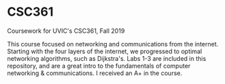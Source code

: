 # CSC361
Coursework for UVIC's CSC361, Fall 2019

This course focused on networking and communications from the internet. Starting with the four layers of the internet, we progressed to optimal networking algorithms, such as Dijkstra's. Labs 1-3 are included in this repository, and are a great intro to the fundamentals of computer networking & communications. I received an A+ in the course.
